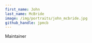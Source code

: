 ```yaml
---
first_name: John
last_name: McBride
image: /img/portraits/john_mcbride.jpg
github_handle: jpmcb
---
```

Maintainer
